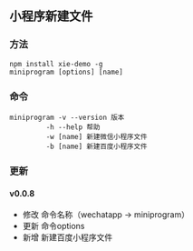 ## 小程序新建文件

### 方法
```
npm install xie-demo -g
miniprogram [options] [name]
```
### 命令
```
miniprogram -v --version 版本
         -h --help 帮助
         -w [name] 新建微信小程序文件
         -b [name] 新建百度小程序文件
```

### 更新
#### v0.0.8 
- 修改 命令名称（wechatapp -> miniprogram）
- 更新 命令options
- 新增 新建百度小程序文件
